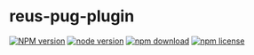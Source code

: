 # reus-pug-plugin

[![NPM version][npm-image]][npm-url]
[![node version][node-image]][node-url]
[![npm download][download-image]][download-url]
[![npm license][license-image]][download-url]

[npm-image]: https://img.shields.io/npm/v/reus-pug-plugin.svg?style=flat-square
[npm-url]: https://npmjs.org/package/reus-pug-plugin
[node-image]: https://img.shields.io/badge/node.js-%3E=_8.9.4-green.svg?style=flat-square
[node-url]: http://nodejs.org/download/
[download-image]: https://img.shields.io/npm/dm/reus-pug-plugin.svg?style=flat-square
[download-url]: https://npmjs.org/package/reus-pug-plugin
[license-image]: https://img.shields.io/npm/l/reus-pug-plugin.svg
